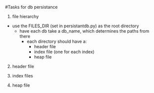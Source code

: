 #Tasks for db persistance

1. file hierarchy
- use the FILES_DIR (set in persistantdb.py) as the root directory
    - have each db take a db_name, which determines the paths from there
        - each directory should have a:
            - header file
            - index file (one for each index)
            - heap file


2. header file

4. index files

3. heap file
